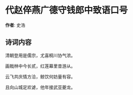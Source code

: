 # 代赵倅燕广德守钱郎中致语口号

**作者**: 史浩

## 诗词内容

清朝登用是儒宗，尤喜桐川协气浓。

画戟林中今长贰，红莲幕里昔游从。

云飞共庆情方洽，鲸饮何妨量有容。

且向山城足欢谑，他年接武亚夔龙。

